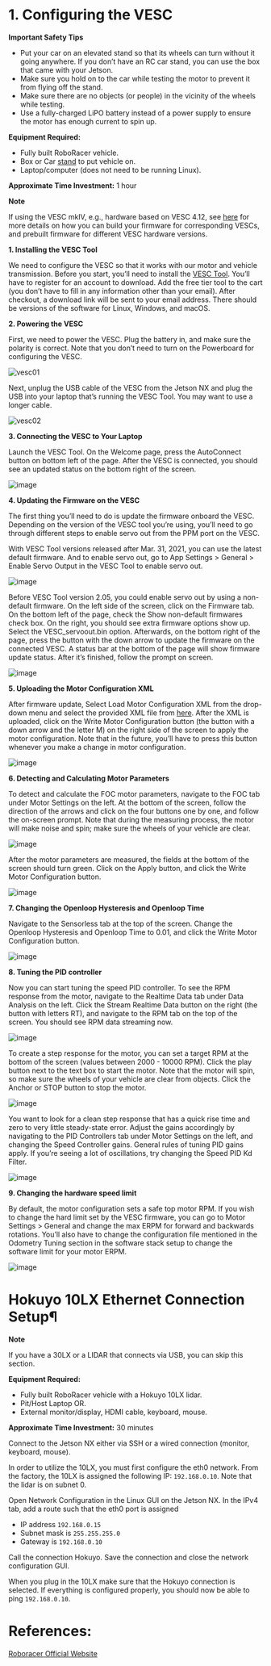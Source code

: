 # 1. Configuring the VESC

**Important Safety Tips**

- Put your car on an elevated stand so that its wheels can turn without it going anywhere. If you don’t have an RC car stand, you can use the box that came with your Jetson.
- Make sure you hold on to the car while testing the motor to prevent it from flying off the stand.
- Make sure there are no objects (or people) in the vicinity of the wheels while testing.
- Use a fully-charged LiPO battery instead of a power supply to ensure the motor has enough current to spin up.

**Equipment Required:**

- Fully built RoboRacer vehicle.
- Box or Car [stand](https://www.amazon.com/Duratrax-Tech-Deluxe-Truck-Stand/dp/B0014T74MS/ref=sr_1_6?keywords=rc%2Bcar%2Bjack&link_code=qs&qid=1584393402&sr=8-6&th=1) to put vehicle on.
- Laptop/computer (does not need to be running Linux).

**Approximate Time Investment:** 1 hour

**Note**

If using the VESC mkIV, e.g., hardware based on VESC 4.12, see [here](https://github.com/Mohamed-Elgouhary/vesc_firmware) for more details on how you can build your firmware for corresponding VESCs, and prebuilt firmware for different VESC hardware versions.

**1. Installing the VESC Tool**

We need to configure the VESC so that it works with our motor and vehicle transmission. Before you start, you’ll need to install the [VESC Tool](https://vesc-project.com/vesc_tool). You’ll have to register for an account to download. Add the free tier tool to the cart (you don’t have to fill in any information other than your email). After checkout, a download link will be sent to your email address. There should be versions of the software for Linux, Windows, and macOS.

**2. Powering the VESC**

First, we need to power the VESC. Plug the battery in, and make sure the polarity is correct. Note that you don’t need to turn on the Powerboard for configuring the VESC.

![vesc01](https://github.com/user-attachments/assets/eb1be3ec-2ea5-4ef6-9da7-385947f84a4c)

Next, unplug the USB cable of the VESC from the Jetson NX and plug the USB into your laptop that’s running the VESC Tool. You may want to use a longer cable.

![vesc02](https://github.com/user-attachments/assets/5f1f364e-56fc-48e4-af8c-f72023edb0f5)

**3. Connecting the VESC to Your Laptop**

Launch the VESC Tool. On the Welcome page, press the AutoConnect button on bottom left of the page. After the VESC is connected, you should see an updated status on the bottom right of the screen.

![image](https://github.com/user-attachments/assets/9b9594ba-0687-40cf-8b30-bb04d367fd49)

**4. Updating the Firmware on the VESC**

The first thing you’ll need to do is update the firmware onboard the VESC. Depending on the version of the VESC tool you’re using, you’ll need to go through different steps to enable servo out from the PPM port on the VESC.

With VESC Tool versions released after Mar. 31, 2021, you can use the latest default firmware. And to enable servo out, go to App Settings > General > Enable Servo Output in the VESC Tool to enable servo out.

![image](https://github.com/user-attachments/assets/8277efbe-efba-43c5-8e68-cc1d3471e924)

Before VESC Tool version 2.05, you could enable servo out by using a non-default firmware. On the left side of the screen, click on the Firmware tab. On the bottom left of the page, check the Show non-default firmwares check box. On the right, you should see extra firmware options show up. Select the VESC_servoout.bin option. Afterwards, on the bottom right of the page, press the button with the down arrow to update the firmware on the connected VESC. A status bar at the bottom of the page will show firmware update status. After it’s finished, follow the prompt on screen.

![image](https://github.com/user-attachments/assets/fce508b7-6d8d-485c-9482-1b1b0e0ff884)

**5. Uploading the Motor Configuration XML**

After firmware update, Select Load Motor Configuration XML from the drop-down menu and select the provided XML file from [here](https://drive.google.com/file/d/1-KiAh3hCROPZAPeOJtXWvfxKY35lhhTO/view). After the XML is uploaded, click on the Write Motor Configuration button (the button with a down arrow and the letter M) on the right side of the screen to apply the motor configuration. Note that in the future, you’ll have to press this button whenever you make a change in motor configuration.

![image](https://github.com/user-attachments/assets/257564be-b1d6-4a89-b5cb-70d6713c29af)

**6. Detecting and Calculating Motor Parameters**

To detect and calculate the FOC motor parameters, navigate to the FOC tab under Motor Settings on the left. At the bottom of the screen, follow the direction of the arrows and click on the four buttons one by one, and follow the on-screen prompt. Note that during the measuring process, the motor will make noise and spin; make sure the wheels of your vehicle are clear.

![image](https://github.com/user-attachments/assets/e2c376fa-e948-4a3e-bdec-63aeefa4500b)

After the motor parameters are measured, the fields at the bottom of the screen should turn green. Click on the Apply button, and click the Write Motor Configuration button.

![image](https://github.com/user-attachments/assets/2e4db734-e7d7-4cc7-a636-c8a19243b967)

**7. Changing the Openloop Hysteresis and Openloop Time**

Navigate to the Sensorless tab at the top of the screen. Change the Openloop Hysteresis and Openloop Time to 0.01, and click the Write Motor Configuration button.

![image](https://github.com/user-attachments/assets/8c8cb4a8-b005-406c-953f-5392b42cd634)

**8. Tuning the PID controller**

Now you can start tuning the speed PID controller. To see the RPM response from the motor, navigate to the Realtime Data tab under Data Analysis on the left. Click the Stream Realtime Data button on the right (the button with letters RT), and navigate to the RPM tab on the top of the screen. You should see RPM data streaming now.

![image](https://github.com/user-attachments/assets/0d833a8d-5395-4cad-9cdd-56a836277fd6)

To create a step response for the motor, you can set a target RPM at the bottom of the screen (values between 2000 - 10000 RPM). Click the play button next to the text box to start the motor. Note that the motor will spin, so make sure the wheels of your vehicle are clear from objects. Click the Anchor or STOP button to stop the motor.

![image](https://github.com/user-attachments/assets/2532c0f5-3bcf-4b1f-a7d1-5dcd35bbfc3d)

You want to look for a clean step response that has a quick rise time and zero to very little steady-state error. Adjust the gains accordingly by navigating to the PID Controllers tab under Motor Settings on the left, and changing the Speed Controller gains. General rules of tuning PID gains apply. If you’re seeing a lot of oscillations, try changing the Speed PID Kd Filter.

![image](https://github.com/user-attachments/assets/f0b9de3b-1c0a-4f05-9a93-32461bee08ed)

**9. Changing the hardware speed limit**

By default, the motor configuration sets a safe top motor RPM. If you wish to change the hard limit set by the VESC firmware, you can go to Motor Settings > General and change the max ERPM for forward and backwards rotations. You’ll also have to change the configuration file mentioned in the Odometry Tuning section in the software stack setup to change the software limit for your motor ERPM.

![image](https://github.com/user-attachments/assets/aadc9ec2-66c4-42a6-a253-1abec0a36e1a)

# Hokuyo 10LX Ethernet Connection Setup¶

**Note**

If you have a 30LX or a LIDAR that connects via USB, you can skip this section.

**Equipment Required:**

- Fully built RoboRacer vehicle with a Hokuyo 10LX lidar.
- Pit/Host Laptop OR.
- External monitor/display, HDMI cable, keyboard, mouse.

**Approximate Time Investment:** 30 minutes

Connect to the Jetson NX either via SSH or a wired connection (monitor, keyboard, mouse).

In order to utilize the 10LX, you must first configure the eth0 network. From the factory, the 10LX is assigned the following IP: `192.168.0.10`. Note that the lidar is on subnet 0.

Open Network Configuration in the Linux GUI on the Jetson NX. In the IPv4 tab, add a route such that the eth0 port is assigned

- IP address `192.168.0.15`
- Subnet mask is `255.255.255.0`
- Gateway is `192.168.0.10`

Call the connection Hokuyo. Save the connection and close the network configuration GUI.

When you plug in the 10LX make sure that the Hokuyo connection is selected. If everything is configured properly, you should now be able to ping `192.168.0.10`.


# References:
[Roboracer Official Website](https://roboracer.ai/)
